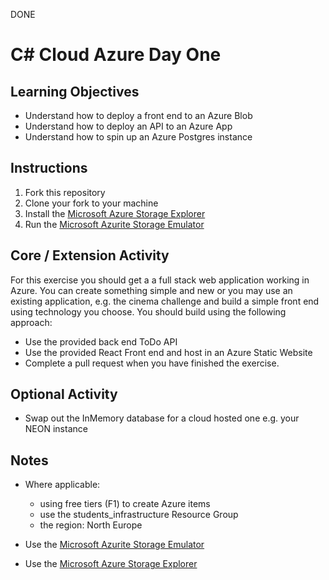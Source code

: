 DONE

# C# Cloud Azure Day One

## Learning Objectives

- Understand how to deploy a front end to an Azure Blob
- Understand how to deploy an API to an Azure App
- Understand how to spin up an Azure Postgres instance

## Instructions

1. Fork this repository
2. Clone your fork to your machine
3. Install the [Microsoft Azure Storage Explorer](https://azure.microsoft.com/en-us/products/storage/storage-explorer/)
4. Run the [Microsoft Azurite Storage Emulator](https://learn.microsoft.com/en-us/azure/storage/common/storage-use-azurite?tabs=visual-studio%2Cblob-storage)

## Core / Extension Activity

For this exercise you should get a a full stack web application working in Azure. You can create something simple and new or you may use an existing application, e.g. the cinema challenge and build a simple front end using technology you choose. You should build using the following approach:

- Use the provided back end ToDo API 
- Use the provided React Front end and host in an Azure Static Website
- Complete a pull request when you have finished the exercise. 


## Optional Activity

- Swap out the InMemory database for a cloud hosted one e.g. your NEON instance

## Notes

- Where applicable: 
	- using free tiers (F1) to create Azure items
	- use the students_infrastructure Resource Group 
	- the region: North Europe

- Use the [Microsoft Azurite Storage Emulator](https://learn.microsoft.com/en-us/azure/storage/common/storage-use-azurite?tabs=visual-studio%2Cblob-storage)
- Use the [Microsoft Azure Storage Explorer](https://azure.microsoft.com/en-us/products/storage/storage-explorer/)
